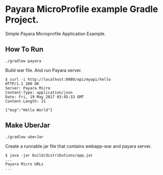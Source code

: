 Payara MicroProfile example Gradle Project.
==========================

Simple Payara Microprofile Application Example.


How To Run
-------------------


```
./gradlew payara
```

Build war file.  And run Payara server.


```
$ curl -i http://localhost:8080/api/myapi/hello
HTTP/1.1 200 OK
Server: Payara Micro
Content-Type: application/json
Date: Fri, 19 May 2017 03:45:33 GMT
Content-Length: 21

{"msg":"Hello World"}
```

Make UberJar
---------------

```
./gradlew uberJar
```

Create a runnable jar file that contains webapp-war and payara server.

```
$ java -jar build/distributions/app.jar
...
Payara Micro URLs
...
```
